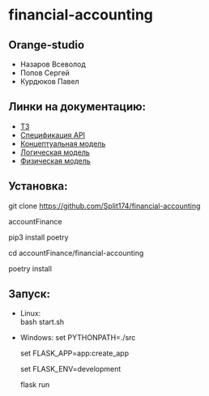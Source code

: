 # financial-accounting
## Orange-studio
 - Назаров Всеволод
 - Попов Сергей
 - Курдюков Павел
## Линки на документацию:
 - [ТЗ](https://drive.google.com/file/d/12CkJDKr_Eflnk-zWaBSYH7Zd6-0FX5tk/view)
 - [Спецификация API](https://docs.google.com/document/d/1xg3NZ3RpuQl9IU6-0tuarpGGm2oLYfA8KXk4T5s1i-E/edit)
 - [Концептуальная модель](https://drive.google.com/file/d/1pAKVBMlXmoawyK5nfflwhfDzvdU9OdWp/view) 
 - [Логическая модель](https://drive.google.com/file/d/1cGC8YWOpqPNwhYeId6UYIvbG5T2vCuWk/view) 
 - [Физическая модель](https://dbdesign.online/model/pSDA2teLCIHQ)

 ## Установка:

 git clone https://github.com/Split174/financial-accounting 

 accountFinance

 pip3 install poetry

 cd accountFinance/financial-accounting

 poetry install
 


 ## Запуск:
 - Linux:  
    bash start.sh
 - Windows: 
      set PYTHONPATH=./src

      set FLASK_APP=app:create_app

      set FLASK_ENV=development

      flask run